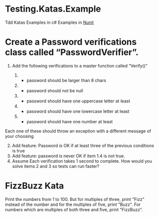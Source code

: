 # Testing.Katas.Example
Tdd Katas Examples in c#
Examples in [Nunit]([here](myLib/README.md))

# Create a Password verifications class called “PasswordVerifier”.

1. Add the following verifications to a master function called “Verify()”

   1. - password should be larger than 8 chars
   2. - password should not be null
   3. - password should have one uppercase letter at least
   4. - password should have one lowercase letter at least
   5. - password should have one number at least

 Each one of these should throw an exception with a different message of your choosing

2. Add feature: Password is OK if at least three of the previous conditions is true
3. Add feature: password is never OK if item 1.4 is not true.
4. Assume Each verification takes 1 second to complete. How would you solve  items 2 and 3  so tests can run faster?


# FizzBuzz Kata
Print the numbers from 1 to 100. But for multiples of three, print "Fizz” instead of the number and for the multiples of five, print "Buzz". 
For numbers which are multiples of both three and five, print "FizzBuzz".
